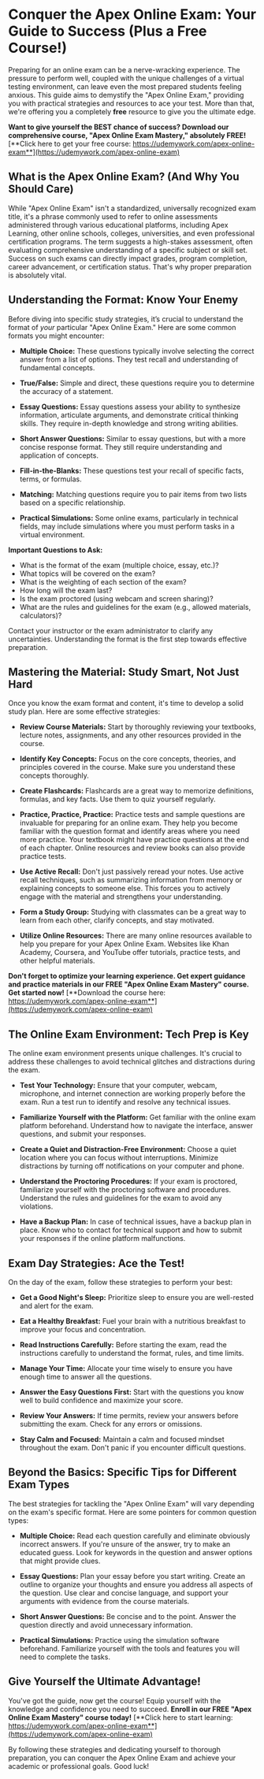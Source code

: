 # Conquer the Apex Online Exam: Your Guide to Success (Plus a Free Course!)

Preparing for an online exam can be a nerve-wracking experience. The pressure to perform well, coupled with the unique challenges of a virtual testing environment, can leave even the most prepared students feeling anxious. This guide aims to demystify the "Apex Online Exam," providing you with practical strategies and resources to ace your test. More than that, we're offering you a completely **free** resource to give you the ultimate edge.

**Want to give yourself the BEST chance of success? Download our comprehensive course, "Apex Online Exam Mastery," absolutely FREE!** [**Click here to get your free course: https://udemywork.com/apex-online-exam**](https://udemywork.com/apex-online-exam)

## What is the Apex Online Exam? (And Why You Should Care)

While "Apex Online Exam" isn't a standardized, universally recognized exam title, it's a phrase commonly used to refer to online assessments administered through various educational platforms, including Apex Learning, other online schools, colleges, universities, and even professional certification programs. The term suggests a high-stakes assessment, often evaluating comprehensive understanding of a specific subject or skill set. Success on such exams can directly impact grades, program completion, career advancement, or certification status. That's why proper preparation is absolutely vital.

## Understanding the Format: Know Your Enemy

Before diving into specific study strategies, it’s crucial to understand the format of *your* particular "Apex Online Exam." Here are some common formats you might encounter:

*   **Multiple Choice:** These questions typically involve selecting the correct answer from a list of options. They test recall and understanding of fundamental concepts.

*   **True/False:** Simple and direct, these questions require you to determine the accuracy of a statement.

*   **Essay Questions:** Essay questions assess your ability to synthesize information, articulate arguments, and demonstrate critical thinking skills. They require in-depth knowledge and strong writing abilities.

*   **Short Answer Questions:** Similar to essay questions, but with a more concise response format. They still require understanding and application of concepts.

*   **Fill-in-the-Blanks:** These questions test your recall of specific facts, terms, or formulas.

*   **Matching:** Matching questions require you to pair items from two lists based on a specific relationship.

*   **Practical Simulations:** Some online exams, particularly in technical fields, may include simulations where you must perform tasks in a virtual environment.

**Important Questions to Ask:**

*   What is the format of the exam (multiple choice, essay, etc.)?
*   What topics will be covered on the exam?
*   What is the weighting of each section of the exam?
*   How long will the exam last?
*   Is the exam proctored (using webcam and screen sharing)?
*   What are the rules and guidelines for the exam (e.g., allowed materials, calculators)?

Contact your instructor or the exam administrator to clarify any uncertainties. Understanding the format is the first step towards effective preparation.

## Mastering the Material: Study Smart, Not Just Hard

Once you know the exam format and content, it's time to develop a solid study plan. Here are some effective strategies:

*   **Review Course Materials:** Start by thoroughly reviewing your textbooks, lecture notes, assignments, and any other resources provided in the course.

*   **Identify Key Concepts:** Focus on the core concepts, theories, and principles covered in the course. Make sure you understand these concepts thoroughly.

*   **Create Flashcards:** Flashcards are a great way to memorize definitions, formulas, and key facts. Use them to quiz yourself regularly.

*   **Practice, Practice, Practice:** Practice tests and sample questions are invaluable for preparing for an online exam. They help you become familiar with the question format and identify areas where you need more practice. Your textbook might have practice questions at the end of each chapter. Online resources and review books can also provide practice tests.

*   **Use Active Recall:** Don't just passively reread your notes. Use active recall techniques, such as summarizing information from memory or explaining concepts to someone else. This forces you to actively engage with the material and strengthens your understanding.

*   **Form a Study Group:** Studying with classmates can be a great way to learn from each other, clarify concepts, and stay motivated.

*   **Utilize Online Resources:** There are many online resources available to help you prepare for your Apex Online Exam. Websites like Khan Academy, Coursera, and YouTube offer tutorials, practice tests, and other helpful materials.

**Don't forget to optimize your learning experience. Get expert guidance and practice materials in our FREE "Apex Online Exam Mastery" course. Get started now!** [**Download the course here: https://udemywork.com/apex-online-exam**](https://udemywork.com/apex-online-exam)

## The Online Exam Environment: Tech Prep is Key

The online exam environment presents unique challenges. It's crucial to address these challenges to avoid technical glitches and distractions during the exam.

*   **Test Your Technology:** Ensure that your computer, webcam, microphone, and internet connection are working properly before the exam. Run a test run to identify and resolve any technical issues.

*   **Familiarize Yourself with the Platform:** Get familiar with the online exam platform beforehand. Understand how to navigate the interface, answer questions, and submit your responses.

*   **Create a Quiet and Distraction-Free Environment:** Choose a quiet location where you can focus without interruptions. Minimize distractions by turning off notifications on your computer and phone.

*   **Understand the Proctoring Procedures:** If your exam is proctored, familiarize yourself with the proctoring software and procedures. Understand the rules and guidelines for the exam to avoid any violations.

*   **Have a Backup Plan:** In case of technical issues, have a backup plan in place. Know who to contact for technical support and how to submit your responses if the online platform malfunctions.

## Exam Day Strategies: Ace the Test!

On the day of the exam, follow these strategies to perform your best:

*   **Get a Good Night's Sleep:** Prioritize sleep to ensure you are well-rested and alert for the exam.

*   **Eat a Healthy Breakfast:** Fuel your brain with a nutritious breakfast to improve your focus and concentration.

*   **Read Instructions Carefully:** Before starting the exam, read the instructions carefully to understand the format, rules, and time limits.

*   **Manage Your Time:** Allocate your time wisely to ensure you have enough time to answer all the questions.

*   **Answer the Easy Questions First:** Start with the questions you know well to build confidence and maximize your score.

*   **Review Your Answers:** If time permits, review your answers before submitting the exam. Check for any errors or omissions.

*   **Stay Calm and Focused:** Maintain a calm and focused mindset throughout the exam. Don't panic if you encounter difficult questions.

## Beyond the Basics: Specific Tips for Different Exam Types

The best strategies for tackling the "Apex Online Exam" will vary depending on the exam's specific format. Here are some pointers for common question types:

*   **Multiple Choice:** Read each question carefully and eliminate obviously incorrect answers. If you're unsure of the answer, try to make an educated guess. Look for keywords in the question and answer options that might provide clues.

*   **Essay Questions:** Plan your essay before you start writing. Create an outline to organize your thoughts and ensure you address all aspects of the question. Use clear and concise language, and support your arguments with evidence from the course materials.

*   **Short Answer Questions:** Be concise and to the point. Answer the question directly and avoid unnecessary information.

*   **Practical Simulations:** Practice using the simulation software beforehand. Familiarize yourself with the tools and features you will need to complete the tasks.

## Give Yourself the Ultimate Advantage!

You've got the guide, now get the course! Equip yourself with the knowledge and confidence you need to succeed. **Enroll in our FREE "Apex Online Exam Mastery" course today!** [**Click here to start learning: https://udemywork.com/apex-online-exam**](https://udemywork.com/apex-online-exam)

By following these strategies and dedicating yourself to thorough preparation, you can conquer the Apex Online Exam and achieve your academic or professional goals. Good luck!
